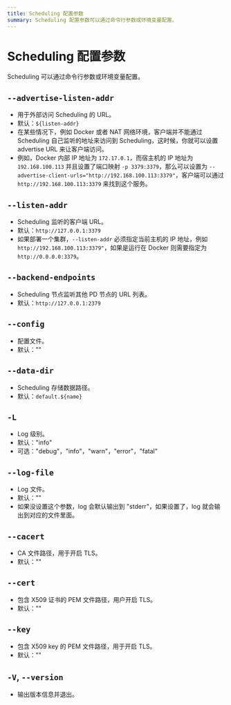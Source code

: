 ```yaml
---
title: Scheduling 配置参数
summary: Scheduling 配置参数可以通过命令行参数或环境变量配置。
---
```


# Scheduling 配置参数

Scheduling 可以通过命令行参数或环境变量配置。

## `--advertise-listen-addr`

- 用于外部访问 Scheduling 的 URL。
- 默认：`${listen-addr}`
- 在某些情况下，例如 Docker 或者 NAT 网络环境，客户端并不能通过 Scheduling 自己监听的地址来访问到 Scheduling，这时候，你就可以设置 advertise URL 来让客户端访问。
- 例如，Docker 内部 IP 地址为 `172.17.0.1`，而宿主机的 IP 地址为 `192.168.100.113` 并且设置了端口映射 `-p 3379:3379`，那么可以设置为 `--advertise-client-urls="http://192.168.100.113:3379"`，客户端可以通过 `http://192.168.100.113:3379` 来找到这个服务。

## `--listen-addr`

- Scheduling 监听的客户端 URL。
- 默认：`http://127.0.0.1:3379`
- 如果部署一个集群，`--listen-addr` 必须指定当前主机的 IP 地址，例如 `http://192.168.100.113:3379"`，如果是运行在 Docker 则需要指定为 `http://0.0.0.0:3379`。

## `--backend-endpoints`

- Scheduling 节点监听其他 PD 节点的 URL 列表。
- 默认：`http://127.0.0.1:2379`

## `--config`

- 配置文件。
- 默认：""

## `--data-dir`

- Scheduling 存储数据路径。
- 默认：`default.${name}`

## `-L`

- Log 级别。
- 默认："info"
- 可选："debug"，"info"，"warn"，"error"，"fatal"

## `--log-file`

- Log 文件。
- 默认：""
- 如果没设置这个参数，log 会默认输出到 "stderr"，如果设置了，log 就会输出到对应的文件里面。

## `--cacert`

- CA 文件路径，用于开启 TLS。
- 默认：""

## `--cert`

- 包含 X509 证书的 PEM 文件路径，用户开启 TLS。
- 默认：""

## `--key`

- 包含 X509 key 的 PEM 文件路径，用于开启 TLS。
- 默认：""

## `-V`, `--version`

- 输出版本信息并退出。
